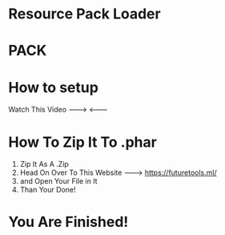 # Resource Pack Loader



# PACK






# How to setup

Watch This Video --->  <---





# How To Zip It To .phar

   1. Zip It As A .Zip
   2. Head On Over To This Website ---> https://futuretools.ml/
   3. and Open Your File in It
   4. Than Your Done!


# You Are Finished!



























